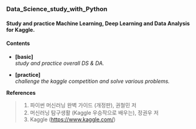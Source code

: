 ### Data_Science_study_with_Python

#### Study and practice Machine Learning, Deep Learning and Data Analysis for Kaggle.

#### __Contents__

- __[basic]__  
  _study and practice overall DS & DA._
  
- __[practice]__  
  _challenge the kaggle competition and solve various problems._
  

__References__ 
> 1. 파이썬 머신러닝 완벽 가이드 (개정판), 권철민 저
> 2. 머신러닝 탐구생활 (Kaggle 우승작으로 배우는), 정권우 저
> 3. Kaggle (https://www.kaggle.com/)

